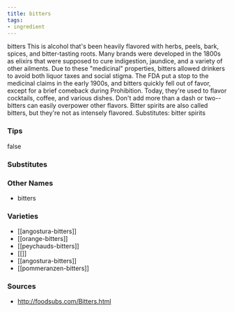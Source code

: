 ```yaml
---
title: bitters
tags:
- ingredient
---
```

bitters This is alcohol that's been heavily flavored with herbs, peels, bark, spices, and bitter-tasting roots. Many brands were developed in the 1800s as elixirs that were supposed to cure indigestion, jaundice, and a variety of other ailments. Due to these "medicinal" properties, bitters allowed drinkers to avoid both liquor taxes and social stigma. The FDA put a stop to the medicinal claims in the early 1900s, and bitters quickly fell out of favor, except for a brief comeback during Prohibition. Today, they're used to flavor cocktails, coffee, and various dishes. Don't add more than a dash or two--bitters can easily overpower other flavors. Bitter spirits are also called bitters, but they're not as intensely flavored. Substitutes: bitter spirits

### Tips
false

### Substitutes


### Other Names

* bitters

### Varieties

* [[angostura-bitters]]
* [[orange-bitters]]
* [[peychauds-bitters]]
* [[]]
* [[angostura-bitters]]
* [[pommeranzen-bitters]]

### Sources
* http://foodsubs.com/Bitters.html
